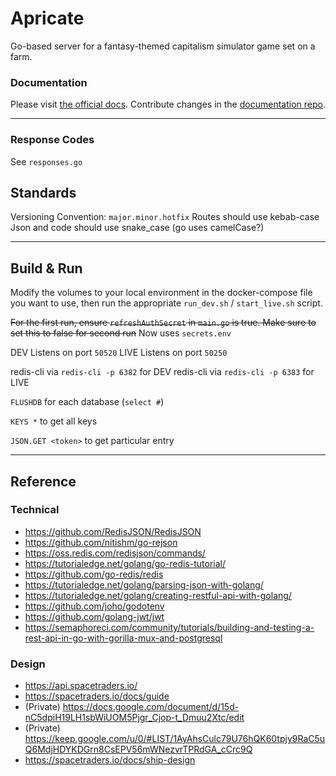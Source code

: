 # Apricate

Go-based server for a fantasy-themed capitalism simulator game set on a farm.

### Documentation

Please visit [the official docs](https://apricate.stoplight.io/docs/apricate/ZG9jOjQ3MDIzNTgw-alpha-guide). Contribute changes in the [documentation repo](https://github.com/brct-james/apricate-docs).

---

### Response Codes

See `responses.go`

## Standards

Versioning Convention: `major.minor.hotfix`
Routes should use kebab-case
Json and code should use snake_case (go uses camelCase?)

---

## Build & Run

Modify the volumes to your local environment in the docker-compose file you want to use, then run the appropriate `run_dev.sh` / `start_live.sh` script.

~~For the first run, ensure `refreshAuthSecret` in `main.go` is true. Make sure to set this to false for second run~~
Now uses `secrets.env`

DEV Listens on port `50520`
LIVE Listens on port `50250`

redis-cli via `redis-cli -p 6382` for DEV
redis-cli via `redis-cli -p 6383` for LIVE

`FLUSHDB` for each database (`select #`)

`KEYS *` to get all keys

`JSON.GET <token>` to get particular entry

---

## Reference

### Technical

- https://github.com/RedisJSON/RedisJSON
- https://github.com/nitishm/go-rejson
- https://oss.redis.com/redisjson/commands/
- https://tutorialedge.net/golang/go-redis-tutorial/
- https://github.com/go-redis/redis
- https://tutorialedge.net/golang/parsing-json-with-golang/
- https://tutorialedge.net/golang/creating-restful-api-with-golang/
- https://github.com/joho/godotenv
- https://github.com/golang-jwt/jwt
- https://semaphoreci.com/community/tutorials/building-and-testing-a-rest-api-in-go-with-gorilla-mux-and-postgresql

### Design

- https://api.spacetraders.io/
- https://spacetraders.io/docs/guide
- (Private) https://docs.google.com/document/d/15d-nC5dpiH19LH1sbWiUOM5Pjgr_Cjop-t_Dmuu2Xtc/edit
- (Private) https://keep.google.com/u/0/#LIST/1AyAhsCulc79U76hQK60tpjy9RaC5uQ6MdjHDYKDGrn8CsEPV56mWNezvrTPRdGA_cCrc9Q
- https://spacetraders.io/docs/ship-design
